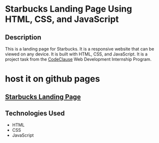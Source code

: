 # Starbucks Landing Page Using HTML, CSS, and JavaScript

## Description
This is a landing page for Starbucks. It is a responsive website that can be viewed on any device. It is built with HTML, CSS, and JavaScript. It is a project task from the [CodeClause](https://internship.codeclause.com/) Web Development Internship Program.

# host it on github pages
## [Starbucks Landing Page](https://codeclause.github.io/codeclause_landing_page/)

## Technologies Used
- HTML
- CSS
- JavaScript

